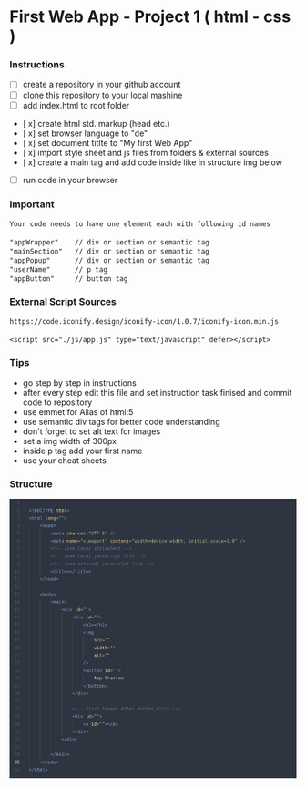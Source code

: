 # First Web App - Project 1 ( html - css )

### Instructions

-   [ ] create a repository in your github account
-   [ ] clone this repository to your local mashine
-   [ ] add index.html to root folder
-   [ x] create html std. markup (head etc.)
-   [ x] set browser language to "de"
-   [ x] set document titlte to "My first Web App"
-   [ x] import style sheet and js files from folders & external sources
-   [ x] create a main tag and add code inside like in structure img below
-   [ ] run code in your browser

### Important

    Your code needs to have one element each with following id names

    "appWrapper"    // div or section or semantic tag
    "mainSection"   // div or section or semantic tag
    "appPopup"      // div or section or semantic tag
    "userName"      // p tag
    "appButton"     // button tag

### External Script Sources

    https://code.iconify.design/iconify-icon/1.0.7/iconify-icon.min.js

    <script src="./js/app.js" type="text/javascript" defer></script>

### Tips

-   go step by step in instructions
-   after every step edit this file and set instruction task finised and commit code to repository
-   use emmet for Alias of html:5
-   use semantic div tags for better code understanding
-   don't forget to set alt text for images
-   set a img width of 300px
-   inside p tag add your first name
-   use your cheat sheets

### Structure

![html structure](/assets/images/structure-img.png)
